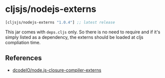 # cljsjs/nodejs-externs

[](dependency)
```clojure
[cljsjs/nodejs-externs "1.0.4"] ;; latest release
```
[](/dependency)

This jar comes with `deps.cljs` only. So there is no need to require and if it's
simply listed as a dependency, the externs should be loaded at cljs compliation
time.

## References

* [dcodeIO/node.js-closure-compiler-externs](https://github.com/dcodeIO/node.js-closure-compiler-externs)

